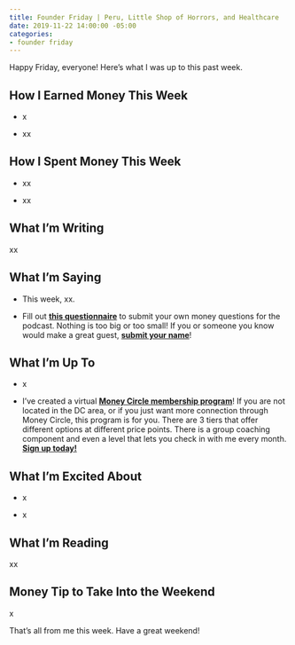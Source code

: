 ```yaml
---
title: Founder Friday | Peru, Little Shop of Horrors, and Healthcare
date: 2019-11-22 14:00:00 -05:00
categories:
- founder friday
---
```


Happy Friday, everyone! Here’s what I was up to this past week.

## **How I Earned Money This Week**

* x

* xx

## **How I Spent Money This Week**

* xx

* xx

## **What I’m Writing**

xx

## **What I’m Saying**

* This week, xx.

* Fill out **[this questionnaire](https://docs.google.com/forms/d/e/1FAIpQLSf75z5itnYO-XOLStoqY5FXwuf8YI37ye5OD21Wv7tBGAqIVQ/viewform)** to submit your own money questions for the podcast. Nothing is too big or too small! If you or someone you know would make a great guest, **[submit your name](https://docs.google.com/forms/d/e/1FAIpQLScz6LcFar3rRZ64vdkdq--A51Ei7pwzL4e8C514tjaeokSMhA/viewform?usp=sf_link)**!

## **What I’m Up To**

* x

* I’ve created a virtual **[Money Circle membership program](https://maggiegermano.podia.com/inner-circle)**! If you are not located in the DC area, or if you just want more connection through Money Circle, this program is for you. There are 3 tiers that offer different options at different price points. There is a group coaching component and even a level that lets you check in with me every month. **[Sign up today!](https://maggiegermano.podia.com/inner-circle)**

## **What I’m Excited About**

* x

* x

## **What I’m Reading**

xx

## **Money Tip to Take Into the Weekend**

x

That’s all from me this week. Have a great weekend!